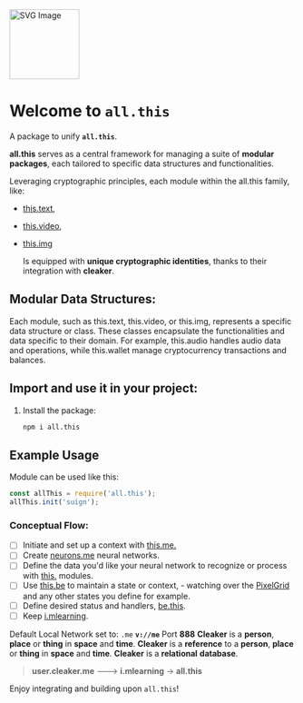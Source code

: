 <img src="https://suign.github.io/neurons.me/neurons_logo.png" alt="SVG Image" width="123" height="123">

# Welcome to `all.this`
A package to unify **`all.this`**.

**all.this** serves as a central framework for managing a suite of **modular packages**, each tailored to specific data structures and functionalities. 

Leveraging cryptographic principles, each module within the all.this family, like:

- [this.text](https://suign.github.io/this.text/),  

- [this.video](https://suign.github.io/this.video/),

- [this.img](https://suign.github.io/this.img/) 

  Is equipped with **unique cryptographic identities**, thanks to their integration with **cleaker**.

## Modular Data Structures:
Each module, such as this.text, this.video, or this.img, represents a specific data structure or class.
These classes encapsulate the functionalities and data specific to their domain. For example, this.audio handles audio data and operations, while this.wallet manage cryptocurrency transactions and balances.


## Import and use it in your project:
1. Install the package:
   ```bash
   npm i all.this
   ```

## Example Usage
Module can be used like this:
```javascript
const allThis = require('all.this');
allThis.init('suign');
```

### Conceptual Flow:
- [ ] Initiate and set up a context with [this.me.](https://www.npmjs.com/package/this.me)
- [ ] Create [neurons.me](https://www.neurons.me) neural networks.
- [ ] Define the data you'd like your neural network to recognize or process with [this.](https://www.neurons.me/this) modules.
- [ ] Use [this.be](https://www.npmjs.com/package/this.be) to maintain a state or context, - watching over the [PixelGrid](https://www.npmjs.com/package/this.pixel) and any other states you define for example.
- [ ] Define desired status and handlers, [be.this](https://www.npmjs.com/package/be.this).
- [ ] Keep [i.mlearning](https://www.npmjs.com/package/i.mlearning).

Default Local Network set to: `.me`
**`v://me`**
Port **888**
**Cleaker** is a **person**, **place** or **thing** in **space** and **time**.
**Cleaker** is a **reference** to a **person**, **place** or **thing** in **space** and **time**.
**Cleaker** is a **relational** **database**.

> **user.cleaker.me**  --->  **i.mlearning**  ->  **all.this**

Enjoy integrating and building upon `all.this`!



